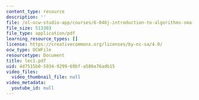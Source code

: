 ```yaml
---
content_type: resource
description: ''
file: /ol-ocw-studio-app/courses/6-046j-introduction-to-algorithms-sma-5503-fall-2005/4d7515b05934929969bfa586e76adb15_lec1.pdf
file_size: 513303
file_type: application/pdf
learning_resource_types: []
license: https://creativecommons.org/licenses/by-nc-sa/4.0/
ocw_type: OCWFile
resourcetype: Document
title: lec1.pdf
uid: 4d7515b0-5934-9299-69bf-a586e76adb15
video_files:
  video_thumbnail_file: null
video_metadata:
  youtube_id: null
---
```

